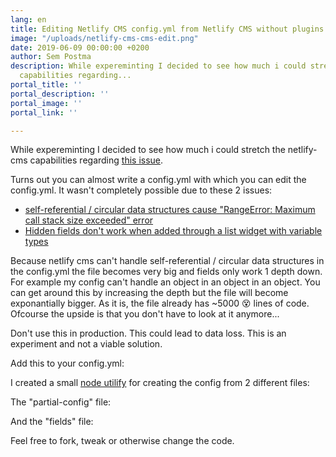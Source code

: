 ```yaml
---
lang: en
title: Editing Netlify CMS config.yml from Netlify CMS without plugins
image: "/uploads/netlify-cms-cms-edit.png"
date: 2019-06-09 00:00:00 +0200
author: Sem Postma
description: While expereminting I decided to see how much i could stretch the netlify-cms
  capabilities regarding...
portal_title: ''
portal_description: ''
portal_image: ''
portal_link: ''

---
```

While expereminting I decided to see how much i could stretch the netlify-cms capabilities regarding [this issue](https://github.com/netlify/netlify-cms/issues/341).

Turns out you can almost write a config.yml with which you can edit the config.yml. It wasn't completely possible due to these 2 issues:

- [self-referential / circular data structures cause "RangeError: Maximum call stack size exceeded" error](https://github.com/netlify/netlify-cms/issues/2360)
- [Hidden fields don't work when added through a list widget with variable types](https://github.com/netlify/netlify-cms/issues/2363)

Because netlify cms can't handle self-referential / circular data structures in the config.yml the file becomes very big and fields only work 1 depth down. For example my config can't handle an object in an object in an object. You can get around this by increasing the depth but the file will become exponantially bigger. As it is, the file already has ~5000 😵 lines of code. Ofcourse the upside is that you don't have to look at it anymore... 

Don't use this in production. This could lead to data loss. This is an experiment and not a viable solution.

Add this to your config.yml:

<div style="max-height: 1000px">
<script src="https://gist-it.appspot.com/https://github.com/LesterGallagher/netlify-cms-config-generator/blob/master/config.yml"></script>
</div>

I created a small [node utilify](https://github.com/LesterGallagher/netlify-cms-config-generator) for creating the config from 2 different files:

The "partial-config" file:

<div style="max-height: 1000px">
<script src="https://gist-it.appspot.com/http://github.com/LesterGallagher/netlify-cms-config-generator/blob/master/partial-config.yml"></script>
</div>

And the "fields" file:

<div style="max-height: 1000px">
<script src="https://gist-it.appspot.com/https://github.com/LesterGallagher/netlify-cms-config-generator/blob/master/fields.yml"></script>
</div>

Feel free to fork, tweak or otherwise change the code.

